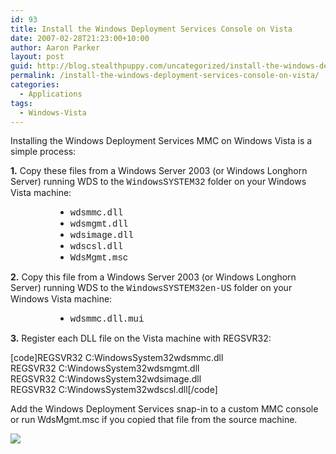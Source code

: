```yaml
---
id: 93
title: Install the Windows Deployment Services Console on Vista
date: 2007-02-28T21:23:00+10:00
author: Aaron Parker
layout: post
guid: http://blog.stealthpuppy.com/uncategorized/install-the-windows-deployment-services-console-on-vista
permalink: /install-the-windows-deployment-services-console-on-vista/
categories:
  - Applications
tags:
  - Windows-Vista
---
```

Installing the Windows Deployment Services MMC on Windows Vista is a simple process:

**1.** Copy these files from a Windows Server 2003 (or Windows Longhorn Server) running WDS to the <font face="courier new,courier">WindowsSYSTEM32</font> folder on your Windows Vista machine:

<ul style="margin-left: 54pt">
  <li>
    <font face="courier new,courier">wdsmmc.dll </font>
  </li>
  <li>
    <font face="courier new,courier">wdsmgmt.dll </font>
  </li>
  <li>
    <font face="courier new,courier">wdsimage.dll </font>
  </li>
  <li>
    <font face="courier new,courier">wdscsl.dll </font>
  </li>
  <li>
    <font face="courier new,courier">WdsMgmt.msc</font>
  </li>
</ul>

**2.** Copy this file from a Windows Server 2003 (or Windows Longhorn Server) running WDS to the <font face="courier new,courier">WindowsSYSTEM32en-US</font> folder on your Windows Vista machine:

<ul style="margin-left: 54pt">
  <li>
    <font face="courier new,courier">wdsmmc.dll.mui</font>
  </li>
</ul>

**3.** Register each DLL file on the Vista machine with REGSVR32:

[code]REGSVR32 C:WindowsSystem32wdsmmc.dll  
REGSVR32 C:WindowsSystem32wdsmgmt.dll  
REGSVR32 C:WindowsSystem32wdsimage.dll  
REGSVR32 C:WindowsSystem32wdscsl.dll[/code]

Add the Windows Deployment Services snap-in to a custom MMC console or run WdsMgmt.msc if you copied that file from the source machine.

<img border="0" src="http://stealthpuppy.com/wp-content/uploads/2007/02/1000.14.1051.WDSConsole.png" />
